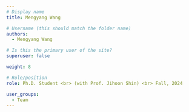 ```yaml
---
# Display name
title: Mengyang Wang

# Username (this should match the folder name)
authors:
  - Mengyang Wang

# Is this the primary user of the site?
superuser: false

weight: 8

# Role/position
role: Ph.D. Student <br> (with Prof. Jihoon Shin) <br> Fall, 2024

user_groups:
  - Team
---
```


